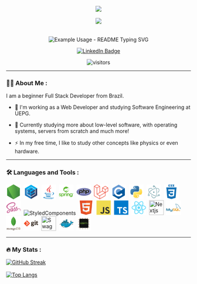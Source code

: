 <div id="header" align="center">
  <p align="center">
    <img src="https://readme-typing-svg.demolab.com/?lines=HEYOO!!&center=true&repeat=false&size=30&color=FA8072&duration=1000">
  </p>
  <img src="https://i.pinimg.com/originals/f0/f0/d9/f0f0d932d6e39c7af5aa305cbd8da735.gif" width="350"/>
  </br>
  </br>
  <p align="center">
    <img src="https://readme-typing-svg.demolab.com/?lines=I'm+Nicolas+Prado,+a+Software+Developer;&center=true&repeat=false&size=18&color=FA8072&duration=2000" alt="Example Usage - README Typing SVG">
  </p>
  <p align="center">
    <a href="https://www.linkedin.com/in/nicolas-almeida-prado/">
      <img src="https://img.shields.io/badge/LinkedIn-blue?style=for-the-badge&logo=linkedin&logoColor=white" alt="LinkedIn Badge"/>
    </a>

![visitors](https://visitor-badge.laobi.icu/badge?page_id=Worcnaz%Kyouma.Worcnaz-Kyouma)

  </p>

</div>

---

### :man_technologist: About Me :
I am a beginner Full Stack Developer from Brazil.
- :telescope: I'm working as a Web Developer and studying Software Engineering at UEPG.

- :seedling: Currently studying more about low-level software, with operating systems, servers from scratch and much more!

- :zap: In my free time, I like to study other concepts like physics or even hardware.

---

### :hammer_and_wrench: Languages and Tools :
<div>
  <img src="https://github.com/devicons/devicon/blob/master/icons/nodejs/nodejs-original.svg" title="Node.js" alt="Node.js" width="40" height="40"/>&nbsp;
  <img src="https://github.com/devicons/devicon/blob/master/icons/sequelize/sequelize-original.svg" title="Sequelize" alt="Sequelize" width="40" height="40"/>&nbsp;
  <img src="https://github.com/devicons/devicon/blob/master/icons/java/java-original.svg" title="Java" alt="Java" width="40" height="40"/>&nbsp;
  <img src="https://github.com/devicons/devicon/blob/master/icons/spring/spring-original-wordmark.svg" title="Spring" alt="Spring" width="40" height="40"/>&nbsp;
  <img src="https://github.com/devicons/devicon/blob/master/icons/php/php-original.svg" title="Php" alt="Php" width="40" height="40"/>&nbsp;
  <img src="https://github.com/devicons/devicon/blob/master/icons/laravel/laravel-original.svg" title="Laravel" alt="Laravel" width="40" height="40"/>&nbsp;
  <img src="https://github.com/devicons/devicon/blob/master/icons/c/c-original.svg" title="C" alt="C" width="40" height="40"/>&nbsp;
  <img src="https://github.com/devicons/devicon/blob/master/icons/python/python-original.svg" title="Python" alt="Python" width="40" height="40"/>&nbsp;
  <img src="https://github.com/devicons/devicon/blob/master/icons/electron/electron-original.svg" title="Electron" alt="Electron" width="40" height="40"/>&nbsp;
  <img src="https://github.com/devicons/devicon/blob/master/icons/css3/css3-plain-wordmark.svg"  title="CSS3" alt="CSS" width="40" height="40"/>&nbsp;
  <img src="https://github.com/devicons/devicon/blob/master/icons/sass/sass-original.svg"  title="Sass" alt="Sass" width="40" height="40"/>&nbsp;
  <img src="https://d33wubrfki0l68.cloudfront.net/74026762e65a170e21972977d9dfd81b26182d2e/7d087/images/brands/styled-components.png"  title="StyledComponents" alt="StyledComponents" width="40" height="40"/>&nbsp;
  <img src="https://github.com/devicons/devicon/blob/master/icons/html5/html5-original.svg" title="HTML5" alt="HTML" width="40" height="40"/>&nbsp;
  <img src="https://github.com/devicons/devicon/blob/master/icons/javascript/javascript-original.svg" title="JavaScript" alt="JavaScript" width="40" height="40"/>&nbsp;
  <img src="https://github.com/devicons/devicon/blob/master/icons/typescript/typescript-original.svg" title="TypeScript" alt="TypeScript" width="40" height="40"/>&nbsp;
  <img src="https://github.com/devicons/devicon/blob/master/icons/react/react-original.svg" title="React.js" **alt="React.js" width="40" height="40"/>&nbsp;
  <img src="https://res.cloudinary.com/practicaldev/image/fetch/s--RpUfSAFP--/c_imagga_scale,f_auto,fl_progressive,h_1080,q_auto,w_1080/https://dev-to-uploads.s3.amazonaws.com/uploads/articles/8otweo5ef6kwc26rmxe5.png" title="Nextjs" **alt="Nextjs" width="40" height="40"/>&nbsp;
  <img src="https://github.com/devicons/devicon/blob/master/icons/mysql/mysql-original-wordmark.svg" title="MySQL"  alt="MySQL" width="40" height="40"/>&nbsp;
  <img src="https://github.com/devicons/devicon/blob/master/icons/mongodb/mongodb-original-wordmark.svg" title="MongoDB"  alt="MongoDB" width="40" height="40"/>&nbsp;
  <img src="https://github.com/devicons/devicon/blob/master/icons/git/git-original-wordmark.svg" title="Git" **alt="Git" width="40" height="40"/>&nbsp;
  <img src="https://static-00.iconduck.com/assets.00/swagger-icon-1024x1024-09037v1r.png" title="Swagger" **alt="Swagger" width="40" height="40"/>&nbsp;
  <img src="https://github.com/devicons/devicon/blob/master/icons/docker/docker-original.svg" title="Docker" alt="Docker" width="40" height="40"/>&nbsp;
  <img src="https://raw.githubusercontent.com/github/explore/e495457f5ff28c343f9e422f8e3cf80fd3e80890/topics/assembly/assembly.png" title="Assembly" alt="Assembly" width="40" height="40"/>&nbsp;
</div>

---

### :fire: My Stats :
[![GitHub Streak](http://github-readme-streak-stats.herokuapp.com?user=Worcnaz-Kyouma&theme=dark&background=000000)](https://git.io/streak-stats)
<br>
<br>
[![Top Langs](https://github-readme-stats.vercel.app/api/top-langs/?username=Worcnaz-Kyouma&layout=compact&theme=vision-friendly-dark)](https://github.com/anuraghazra/github-readme-stats)
